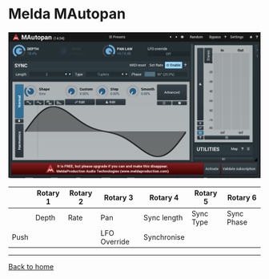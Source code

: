 # Melda MAutopan

![logo](./assets/MAutopan.png)

|      | Rotary 1 | Rotary 2 | Rotary 3     | Rotary 4    | Rotary 5  | Rotary 6   |
|------|----------|----------|----------    |----------   |---------- |----------  |
|      | Depth    | Rate     | Pan          | Sync length | Sync Type | Sync Phase |
| Push |          |          | LFO Override | Synchronise |           |            |

---
[Back to home](./index.md)